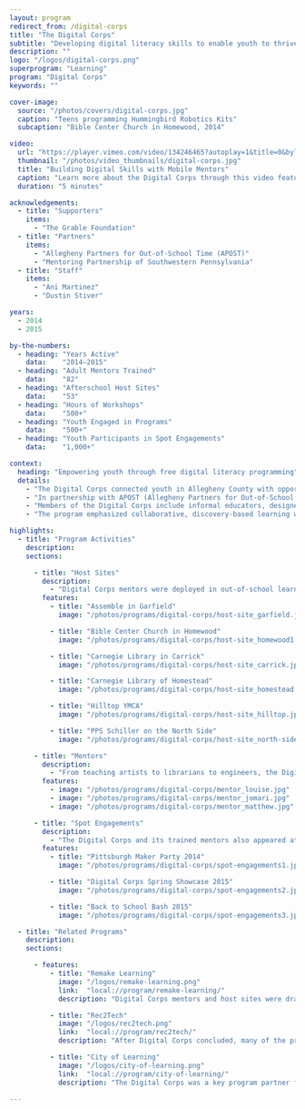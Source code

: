 ```yaml
---
layout: program
redirect_from: /digital-corps
title: "The Digital Corps"
subtitle: "Developing digital literacy skills to enable youth to thrive in school, college, and the workforce."
description: ""
logo: "/logos/digital-corps.png"
superprogram: "Learning"
program: "Digital Corps"
keywords: ""

cover-image:
  source: "/photos/covers/digital-corps.jpg"
  caption: "Teens programming Hummingbird Robotics Kits"
  subcaption: "Bible Center Church in Homewood, 2014"

video:
  url: "https://player.vimeo.com/video/134246465?autoplay=1&title=0&byline=0&portrait=0"
  thumbnail: "/photos/video_thumbnails/digital-corps.jpg"
  title: "Building Digital Skills with Mobile Mentors"
  caption: "Learn more about the Digital Corps through this video featurette about the program's activities in one neighborhood near Pittsburgh, Prospect Park."
  duration: "5 minutes"

acknowledgements:
  - title: "Supporters"
    items:
      - "The Grable Foundation"
  - title: "Partners"
    items:
      - "Allegheny Partners for Out-of-School Time (APOST)"
      - "Mentoring Partnership of Southwestern Pennsylvania"
  - title: "Staff"
    items:
      - "Ani Martinez"
      - "Dustin Stiver"

years:
  - 2014
  - 2015

by-the-numbers:
  - heading: "Years Active"
    data:    "2014–2015"
  - heading: "Adult Mentors Trained"
    data:    "82"
  - heading: "Afterschool Host Sites"
    data:    "53"
  - heading: "Hours of Workshops"
    data:    "500+"
  - heading: "Youth Engaged in Programs"
    data:    "500+"
  - heading: "Youth Participants in Spot Engagements"
    data:    "1,000+"

context:
  heading: "Empowering youth through free digital literacy programming"
  details:
    - "The Digital Corps connected youth in Allegheny County with opportunities to develop digital literacy skills and enable them to thrive in school, college, and the workforce through free digital learning experiences in afterschool programs."
    - "In partnership with APOST (Allegheny Partners for Out-of-School Time), The Sprout Fund recruited and trained mentors in the effective use of digital learning tools and then matched them with afterschool programs and community centers. Digital Corps members worked side by side with youth ages 10–18 to demystify robotics, code websites, program mobile apps, investigate online privacy, and empower the next generation of digital innovators."
    - "Members of the Digital Corps include informal educators, designers, technologists, scientists, youth workers, college students, and self-taught tinkerers interested in helping more youth develop their digital literacies, skills, and capacities. Many host sites were drawn from APOST's network of out-of-school learning providers serving thousands of children throughout Pittsburgh and Allegheny County."
    - "The program emphasized collaborative, discovery-based learning where students created projects in every session, like simple video games with joysticks made of play dough and foil. Teens completed Digital Corps with online portfolios showcasing their new skills including mobile apps they built and webpages they designed, and they departed with the confidence to explore, investigate, and contribute to the digital world."

highlights:
  - title: "Program Activities"
    description:
    sections:

      - title: "Host Sites"
        description:
          - "Digital Corps mentors were deployed in out-of-school learning sites throughout the city of Pittsburgh and in surrounding communities in Allegheny County. In libraries, afterschool sites, church basements, and makerspaces, the Digital Corps engaged learners in free workshops in nearly 40 neighborhood locations in 2014 and 2015."
        features:
          - title: "Assemble in Garfield"
            image: "/photos/programs/digital-corps/host-site_garfield.jpg"

          - title: "Bible Center Church in Homewood"
            image: "/photos/programs/digital-corps/host-site_homewood1.jpg"

          - title: "Carnegie Library in Carrick"
            image: "/photos/programs/digital-corps/host-site_carrick.jpg"

          - title: "Carnegie Library of Homestead"
            image: "/photos/programs/digital-corps/host-site_homestead.jpg"

          - title: "Hilltop YMCA"
            image: "/photos/programs/digital-corps/host-site_hilltop.jpg"

          - title: "PPS Schiller on the North Side"
            image: "/photos/programs/digital-corps/host-site_north-side.jpg"

      - title: "Mentors"
        description:
          - "From teaching artists to librarians to engineers, the Digital Corps included artists, educators, librarians, and technologists who dedicated their time to enhance their own digital literacy skills and help convey them to eager learners."
        features:
          - image: "/photos/programs/digital-corps/mentor_louise.jpg"
          - image: "/photos/programs/digital-corps/mentor_jomari.jpg"
          - image: "/photos/programs/digital-corps/mentor_matthew.jpg"

      - title: "Spot Engagements"
        description:
          - "The Digital Corps and its trained mentors also appeared at pop-up events and summertime maker parties."
        features:
          - title: "Pittsburgh Maker Party 2014"
            image: "/photos/programs/digital-corps/spot-engagements1.jpg"

          - title: "Digital Corps Spring Showcase 2015"
            image: "/photos/programs/digital-corps/spot-engagements2.jpg"

          - title: "Back to School Bash 2015"
            image: "/photos/programs/digital-corps/spot-engagements3.jpg"

  - title: "Related Programs"
    description:
    sections:

      - features:
          - title: "Remake Learning"
            image: "/logos/remake-learning.png"
            link:  "local://program/remake-learning/"
            description: "Digital Corps mentors and host sites were drawn from the Remake Learning Network, a community of educators and innovators developing new approaches for teaching and learning."

          - title: "Rec2Tech"
            image: "/logos/rec2tech.png"
            link:  "local://program/rec2tech/"
            description: "After Digital Corps concluded, many of the program's lessons learned were incorporated into the Rec2Tech demonstration week."

          - title: "City of Learning"
            image: "/logos/city-of-learning.png"
            link:  "local://program/city-of-learning/"
            description: "The Digital Corps was a key program partner for Pittsburgh City of Learning and issued digital badges for skills like webmaking and dispositions like collaboration."

---
```

